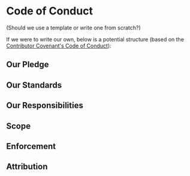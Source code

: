 # Code of Conduct 

(Should we use a template or write one from scratch?)



If we were to write our own, below is a potential structure (based on the [Contributor Covenant's Code of Conduct](https://www.contributor-covenant.org/version/1/4/code-of-conduct.txt)):
## Our Pledge

## Our Standards

## Our Responsibilities

## Scope

## Enforcement

## Attribution
